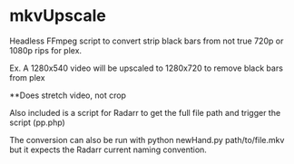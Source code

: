 # mkvUpscale


Headless FFmpeg script to convert strip black bars from not true 720p or 1080p rips for plex.

Ex. A 1280x540 video will be upscaled to 1280x720 to remove black bars from plex

**Does stretch video, not crop

Also included is a script for Radarr to get the full file path and trigger the script (pp.php)

The conversion can also be run with python newHand.py path/to/file.mkv but it expects the Radarr current naming convention.
